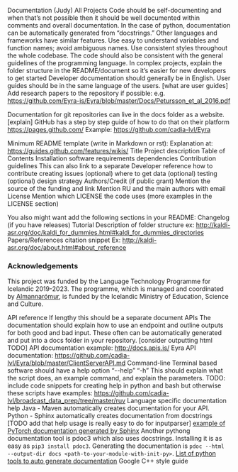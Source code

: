 Documentation (Judy)
All Projects
Code should be self-documenting and when that’s not possible then it should be well documented within comments and overall documentation. In the case of python, documentation can be automatically generated from “docstrings.” Other languages and frameworks have similar features. Use easy to understand variables and function names; avoid ambiguous names. Use consistent styles throughout the whole codebase. The code should also be consistent with the general guidelines of the programming language.
In complex projects, explain the folder structure in the README/document so it’s easier for new developers to get started
Developer documentation should generally be in English. User guides should be in the same language of the users. [what are user guides]
Add research papers to the repository if possible:  e.g. https://github.com/Eyra-is/Eyra/blob/master/Docs/Petursson_et_al_2016.pdf

Documentation for git repositories can live in the docs folder as a website. [explain] GitHub has a step by step guide of how to do that on their platform https://pages.github.com/
Example: https://github.com/cadia-lvl/Eyra

Minimum README template (write in Markdown or rst): Explanation at: https://guides.github.com/features/wikis/
Title
Project description
Table of Contents
Installation
software requirements
dependencies
Contribution guidelines
This can also link to a separate Developer reference
how to contribute
creating issues
(optional) where to get data
(optional) testing
(optional) design strategy
Authors/Credit
(if public grant) Mention the source of the funding and link
Mention RU and the main authors with email
License
Mention which LICENSE the code uses (more examples in the LICENSE section)

You also might want add the following sections in your README:
Changelog (if you have releases)
Tutorial
Description of folder structure
    ex: http://kaldi-asr.org/doc/kaldi_for_dummies.html#kaldi_for_dummies_directories
Papers/References
citation snippet
Ex: http://kaldi-asr.org/doc/about.html#about_reference
### Acknowledgements
This project was funded by the Language Technology Programme for Icelandic 2019-2023. The programme, which is managed and coordinated by [Almannarómur](https://almannaromur.is/), is funded by the Icelandic Ministry of Education, Science and Culture.

API reference 
If lengthy this should be a separate document
APIs
The documentation should explain how to use an endpoint and outline outputs for both good and bad input. These often can be automatically generated and put into a docs folder in your repository. [consider outputting html TODO]
API documentation example: http://docs.apis.is/
Eyra API documentation: https://github.com/cadia-lvl/Eyra/blob/master/ClientServerAPI.md
Command-line
Terminal based software should have a help option “--help” “-h”
This should explain what the script does, an example command, and explain the parameters.
TODO: include code snippets for creating help in python and bash but otherwise these scripts have examples: https://github.com/cadia-lvl/broadcast_data_prep/tree/master/ruv
Language specific documentation help
Java - Maven automatically creates documentation for your API.
Python - Sphinx automatically creates documentation from docstrings [TODO add that help usage is really easy to do for inputparser]
[example of PyTorch documentation generated by Sphinx](https://pytorch.org/docs/stable/nn.html#parameters)
Another pythong documentation tool is pdoc3 which also uses docstrings. Installing it is as easy as `pip3 install pdoc3`. Generating the documentation is `pdoc --html --output-dir docs <path-to-your-module-with-init-py>`.
[List of python tools to auto generate documentation](https://wiki.python.org/moin/DocumentationTools)
Google C++ style guide
